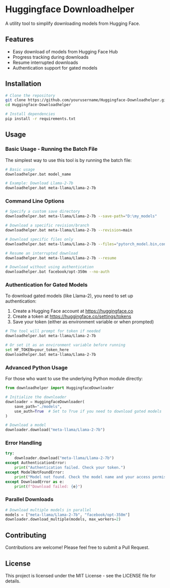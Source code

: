 # Huggingface Downloadhelper

A utility tool to simplify downloading models from Hugging Face.

## Features

- Easy download of models from Hugging Face Hub
- Progress tracking during downloads
- Resume interrupted downloads
- Authentication support for gated models

## Installation

```bash
# Clone the repository
git clone https://github.com/yourusername/Huggingface-Downloadhelper.git
cd Huggingface-Downloadhelper

# Install dependencies
pip install -r requirements.txt
```

## Usage

### Basic Usage - Running the Batch File

The simplest way to use this tool is by running the batch file:

```bash
# Basic usage
downloadhelper.bat model_name

# Example: Download Llama-2-7b
downloadhelper.bat meta-llama/Llama-2-7b
```

### Command Line Options

```bash
# Specify a custom save directory
downloadhelper.bat meta-llama/Llama-2-7b --save-path="D:\my_models"

# Download a specific revision/branch
downloadhelper.bat meta-llama/Llama-2-7b --revision=main

# Download specific files only
downloadhelper.bat meta-llama/Llama-2-7b --files="pytorch_model.bin,config.json"

# Resume an interrupted download
downloadhelper.bat meta-llama/Llama-2-7b --resume

# Download without using authentication
downloadhelper.bat facebook/opt-350m --no-auth
```

### Authentication for Gated Models

To download gated models (like Llama-2), you need to set up authentication:

1. Create a Hugging Face account at https://huggingface.co
2. Create a token at https://huggingface.co/settings/tokens
3. Save your token (either as environment variable or when prompted)

```bash
# The tool will prompt for token if needed
downloadhelper.bat meta-llama/Llama-2-7b

# Or set it as an environment variable before running
set HF_TOKEN=your_token_here
downloadhelper.bat meta-llama/Llama-2-7b
```

### Advanced Python Usage

For those who want to use the underlying Python module directly:

```python
from downloadhelper import HuggingfaceDownloader

# Initialize the downloader
downloader = HuggingfaceDownloader(
    save_path="./models",
    use_auth=True  # Set to True if you need to download gated models
)

# Download a model
downloader.download("meta-llama/Llama-2-7b")
```

### Error Handling

```python
try:
    downloader.download("meta-llama/Llama-2-7b")
except AuthenticationError:
    print("Authentication failed. Check your token.")
except ModelNotFoundError:
    print("Model not found. Check the model name and your access permissions.")
except DownloadError as e:
    print(f"Download failed: {e}")
```

### Parallel Downloads

```python
# Download multiple models in parallel
models = ["meta-llama/Llama-2-7b", "facebook/opt-350m"]
downloader.download_multiple(models, max_workers=2)
```

## Contributing

Contributions are welcome! Please feel free to submit a Pull Request.

## License

This project is licensed under the MIT License - see the LICENSE file for details.
